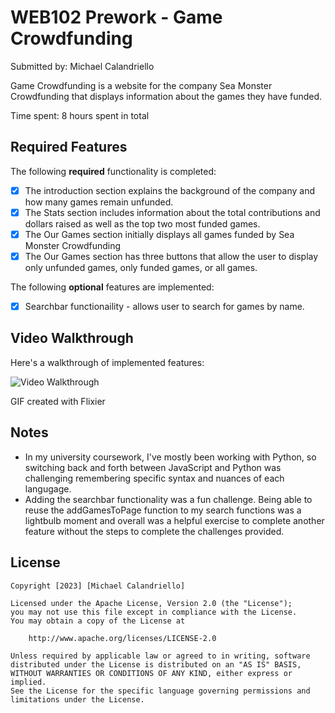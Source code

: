 # WEB102 Prework - Game Crowdfunding

Submitted by: Michael Calandriello

Game Crowdfunding is a website for the company Sea Monster Crowdfunding that displays information about the games they have funded.

Time spent: 8 hours spent in total

## Required Features

The following **required** functionality is completed:

* [x] The introduction section explains the background of the company and how many games remain unfunded.
* [x] The Stats section includes information about the total contributions and dollars raised as well as the top two most funded games.
* [x] The Our Games section initially displays all games funded by Sea Monster Crowdfunding
* [x] The Our Games section has three buttons that allow the user to display only unfunded games, only funded games, or all games.

The following **optional** features are implemented:

* [x] Searchbar functionaility - allows user to search for games by name. 

## Video Walkthrough

Here's a walkthrough of implemented features:

<img src='https://imgur.com/a/j87xxKu' title='Video Walkthrough' width='' alt='Video Walkthrough' />

GIF created with Flixier  


## Notes

- In my university coursework, I've mostly been working with Python, so switching back and forth between JavaScript and Python was challenging remembering specific syntax and nuances of each langugage.
- Adding the searchbar functionality was a fun challenge. Being able to reuse the addGamesToPage function to my search functions was a lightbulb moment and overall was a helpful exercise to complete another feature without the steps to complete the challenges provided.  


## License

    Copyright [2023] [Michael Calandriello]

    Licensed under the Apache License, Version 2.0 (the "License");
    you may not use this file except in compliance with the License.
    You may obtain a copy of the License at

        http://www.apache.org/licenses/LICENSE-2.0

    Unless required by applicable law or agreed to in writing, software
    distributed under the License is distributed on an "AS IS" BASIS,
    WITHOUT WARRANTIES OR CONDITIONS OF ANY KIND, either express or implied.
    See the License for the specific language governing permissions and
    limitations under the License.
